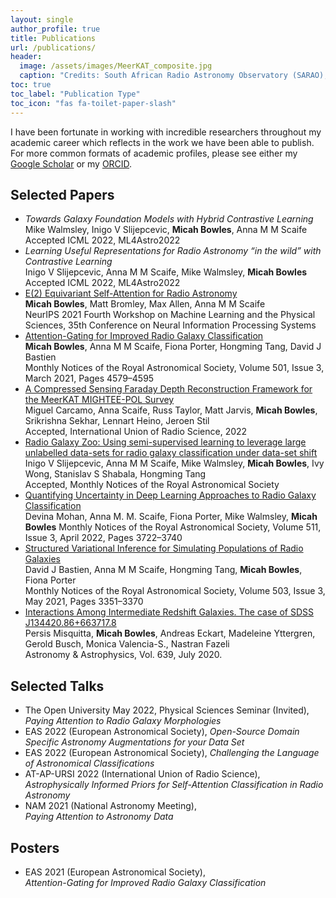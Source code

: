 ```yaml
---
layout: single
author_profile: true
title: Publications
url: /publications/
header:
  image: /assets/images/MeerKAT_composite.jpg
  caption: "Credits: South African Radio Astronomy Observatory (SARAO), Image by Alan Warburton / © BBC / Better Images of AI / Plant / CC-BY 4.0"
toc: true
toc_label: "Publication Type"
toc_icon: "fas fa-toilet-paper-slash"
---
```


I have been fortunate in working with incredible researchers throughout my
academic career which reflects in the work we have been able to publish.
For more common formats of academic profiles, please see either my
[Google Scholar](https://scholar.google.com/citations?user=Q7ziv7YAAAAJ&hl=en)
or my [ORCID](https://orcid.org/0000-0001-5838-8405).


## Selected Papers
- _Towards Galaxy Foundation Models with Hybrid Contrastive Learning_<br>
Mike Walmsley, Inigo V Slijepcevic, __Micah Bowles__, Anna M M Scaife<br>
Accepted ICML 2022, ML4Astro2022
- _Learning Useful Representations for Radio Astronomy “in the wild” with Contrastive Learning_<br>
Inigo V Slijepcevic, Anna M M Scaife, Mike Walmsley, __Micah Bowles__<br>
Accepted ICML 2022, ML4Astro2022
- [E(2) Equivariant Self-Attention for Radio Astronomy](https://arxiv.org/abs/2111.04742)<br>
__Micah Bowles__, Matt Bromley, Max Allen, Anna M M Scaife  
NeurIPS 2021 Fourth Workshop on Machine Learning and the Physical Sciences, 35th Conference on Neural Information Processing Systems<br>
- [Attention-Gating for Improved Radio Galaxy Classification](https://doi.org/10.1093/mnras/staa3946)<br>
__Micah Bowles__, Anna M M Scaife, Fiona Porter, Hongming Tang, David J Bastien  
Monthly Notices of the Royal Astronomical Society, Volume 501, Issue 3, March 2021, Pages 4579–4595
- [A Compressed Sensing Faraday Depth Reconstruction Framework for the MeerKAT MIGHTEE-POL Survey](https://arxiv.org/abs/2206.03283)<br>
Miguel Carcamo, Anna Scaife, Russ Taylor, Matt Jarvis, __Micah Bowles__, Srikrishna Sekhar, Lennart Heino, Jeroen Stil<br>
Accepted, International Union of Radio Science, 2022
- [Radio Galaxy Zoo: Using semi-supervised learning to leverage large unlabelled data-sets for radio galaxy classification under data-set shift](https://arxiv.org/abs/2204.08816)<br>
Inigo V Slijepcevic, Anna M M Scaife, Mike Walmsley, __Micah Bowles__, Ivy Wong, Stanislav S Shabala, Hongming Tang<br>
Accepted, Monthly Notices of the Royal Astronomical Society
- [Quantifying Uncertainty in Deep Learning Approaches to Radio Galaxy Classification](https://arxiv.org/abs/2201.01203)<br>
Devina Mohan, Anna M. M. Scaife, Fiona Porter, Mike Walmsley, __Micah Bowles__
Monthly Notices of the Royal Astronomical Society, Volume 511, Issue 3, April 2022, Pages 3722–3740
- [Structured Variational Inference for Simulating Populations of Radio Galaxies](https://doi.org/10.1093/mnras/stab588)<br>
David J Bastien, Anna M M Scaife, Hongming Tang, __Micah Bowles__, Fiona Porter  
Monthly Notices of the Royal Astronomical Society, Volume 503, Issue 3, May 2021, Pages 3351–3370
- [Interactions Among Intermediate Redshift Galaxies. The case of SDSS J134420.86+663717.8](https://www.aanda.org/articles/aa/full_html/2020/07/aa37009-19/aa37009-19.html)<br>
Persis Misquitta, __Micah Bowles__, Andreas Eckart, Madeleine Yttergren, Gerold Busch, Monica Valencia-S., Nastran Fazeli<br>
Astronomy & Astrophysics, Vol. 639, July 2020.

## Selected Talks
- The Open University May 2022, Physical Sciences Seminar (Invited),
_Paying Attention to Radio Galaxy Morphologies_
- EAS 2022 (European Astronomical Society),
_Open-Source Domain Specific Astronomy Augmentations for your Data Set_
- EAS 2022 (European Astronomical Society),
_Challenging the Language of Astronomical Classifications_
- AT-AP-URSI 2022 (International Union of Radio Science),  
_Astrophysically Informed Priors for Self-Attention Classification in Radio Astronomy_
- NAM 2021 (National Astronomy Meeting),  
_Paying Attention to Astronomy Data_

## Posters
- EAS 2021 (European Astronomical Society),  
_Attention-Gating for Improved Radio Galaxy Classification_
